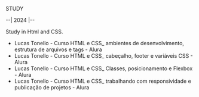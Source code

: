 STUDY

--| 2024 |--

Study in Html and CSS. 

- Lucas Tonello - Curso HTML e CSS_ ambientes de desenvolvimento, estrutura de arquivos e tags - Alura
- Lucas Tonello - Curso HTML e CSS_ cabeçalho, footer e variáveis CSS - Alura
- Lucas Tonello - Curso HTML e CSS_ Classes, posicionamento e Flexbox - Alura
- Lucas Tonello - Curso HTML e CSS_ trabalhando com responsividade e publicação de projetos - Alura
